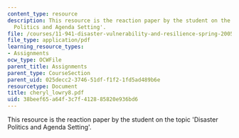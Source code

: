 ```yaml
---
content_type: resource
description: This resource is the reaction paper by the student on the topic 'Disaster
  Politics and Agenda Setting'.
file: /courses/11-941-disaster-vulnerability-and-resilience-spring-2005/38beef65a64f3c7f412885820e936bd6_cheryl_lowry8.pdf
file_type: application/pdf
learning_resource_types:
- Assignments
ocw_type: OCWFile
parent_title: Assignments
parent_type: CourseSection
parent_uid: 025decc2-3746-51df-f1f2-1fd5ad489b6e
resourcetype: Document
title: cheryl_lowry8.pdf
uid: 38beef65-a64f-3c7f-4128-85820e936bd6
---
```

This resource is the reaction paper by the student on the topic 'Disaster Politics and Agenda Setting'.

